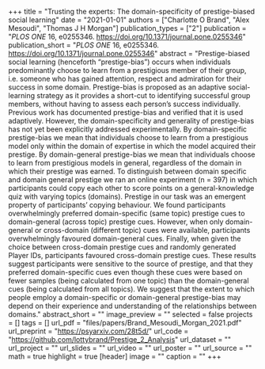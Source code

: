 +++
title = "Trusting the experts: The domain-specificity of prestige-biased social learning"
date = "2021-01-01"
authors = ["Charlotte O Brand", "Alex Mesoudi", "Thomas J H Morgan"]
publication_types = ["2"]
publication = "_PLOS ONE_ 16, e0255346. https://doi.org/10.1371/journal.pone.0255346"
publication_short = "_PLOS ONE_ 16, e0255346. https://doi.org/10.1371/journal.pone.0255346"
abstract = "Prestige-biased social learning (henceforth “prestige-bias”) occurs when individuals predominantly choose to learn from a prestigious member of their group, i.e. someone who has gained attention, respect and admiration for their success in some domain. Prestige-bias is proposed as an adaptive social-learning strategy as it provides a short-cut to identifying successful group members, without having to assess each person’s success individually. Previous work has documented prestige-bias and verified that it is used adaptively. However, the domain-specificity and generality of prestige-bias has not yet been explicitly addressed experimentally. By domain-specific prestige-bias we mean that individuals choose to learn from a prestigious model only within the domain of expertise in which the model acquired their prestige. By domain-general prestige-bias we mean that individuals choose to learn from prestigious models in general, regardless of the domain in which their prestige was earned. To distinguish between domain specific and domain general prestige we ran an online experiment (n = 397) in which participants could copy each other to score points on a general-knowledge quiz with varying topics (domains). Prestige in our task was an emergent property of participants’ copying behaviour. We found participants overwhelmingly preferred domain-specific (same topic) prestige cues to domain-general (across topic) prestige cues. However, when only domain-general or cross-domain (different topic) cues were available, participants overwhelmingly favoured domain-general cues. Finally, when given the choice between cross-domain prestige cues and randomly generated Player IDs, participants favoured cross-domain prestige cues. These results suggest participants were sensitive to the source of prestige, and that they preferred domain-specific cues even though these cues were based on fewer samples (being calculated from one topic) than the domain-general cues (being calculated from all topics). We suggest that the extent to which people employ a domain-specific or domain-general prestige-bias may depend on their experience and understanding of the relationships between domains."
abstract_short = ""
image_preview = ""
selected = false
projects = []
tags = []
url_pdf = "files/papers/Brand_Mesoudi_Morgan_2021.pdf"
url_preprint = "https://psyarxiv.com/28t5d/"
url_code = "https://github.com/lottybrand/Prestige_2_Analysis"
url_dataset = ""
url_project = ""
url_slides = ""
url_video = ""
url_poster = ""
url_source = ""
math = true
highlight = true
[header]
image = ""
caption = ""
+++
